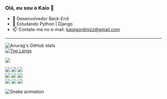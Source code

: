### Olá, eu sou o Kaio 👋


- 🔭 Desenvolvedor Back-End
- 🌱 Estudando Python | Django
- 📫 Contate-me no e-mail: kaioigordinizz@gmail.com


-----------------------------------
![Anurag's GitHub stats](https://github-readme-stats.vercel.app/api?username=kaioid&theme=dark&show_icons=true&custom_title=Stats&line_height=27)  
[![Top Langs](https://github-readme-stats.vercel.app/api/top-langs/?username=kaioid&theme=dark&custom_title=Linguagens&card_width=444&layout=compact)](https://github.com/anuraghazra/github-readme-stats) 


<div>
  <a href="https://www.linkedin.com/in/kaioid" target="_blank"><img src="https://img.shields.io/badge/-LinkedIn-%230077B5?style=for-the-badge&logo=linkedin&logoColor=white" target="_blank"></a>
  
  
  <a><img src="https://img.shields.io/badge/Python-14354C?style=for-the-badge&logo=python&logoColor=white" target="_blank"></a>
  <a><img src="https://img.shields.io/badge/Django-092E20?style=for-the-badge&logo=django&logoColor=white" target="_blank"></a>
  <a><img src="https://img.shields.io/badge/Java-ED8B00?style=for-the-badge&logo=java&logoColor=white" target="_blank"></a>
  <br>
  <a><img src="https://img.shields.io/badge/HTML5-E34F26?style=for-the-badge&logo=html5&logoColor=white" target="_blank"></a>
  <a><img src="https://img.shields.io/badge/CSS3-1572B6?style=for-the-badge&logo=css3&logoColor=white" target="_blank"></a>
  <a><img src="https://img.shields.io/badge/JavaScript-323330?style=for-the-badge&logo=javascript&logoColor=F7DF1E" target="_blank"></a>
  <br>
  <a><img src="https://img.shields.io/badge/MySQL-00000F?style=for-the-badge&logo=mysql&logoColor=white" target="_blank"></a>
  <a><img src="https://img.shields.io/badge/PostgreSQL-316192?style=for-the-badge&logo=postgresql&logoColor=white" target="_blank"></a>
  <a><img src="https://img.shields.io/badge/MongoDB-4EA94B?style=for-the-badge&logo=mongodb&logoColor=white" target="_blank"></a>
  
 
  ![Snake animation](https://github.com/kaioid/kaioid/blob/output/github-contribution-grid-snake.svg)
</div>
